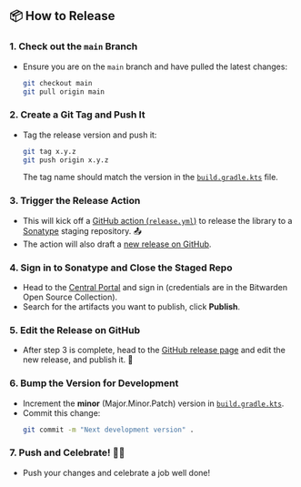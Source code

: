 ## 📦 How to Release

### 1. Check out the `main` Branch

   - Ensure you are on the `main` branch and have pulled the latest changes:
     ```bash
     git checkout main
     git pull origin main
     ```

### 2. Create a Git Tag and Push It

   - Tag the release version and push it:
     ```bash
     git tag x.y.z
     git push origin x.y.z
     ```
     The tag name should match the version in the [`build.gradle.kts`](build.gradle.kts) file.

### 3. Trigger the Release Action

   - This will kick off a [GitHub action (`release.yml`)](../../actions/workflows/release.yml) to release the library to a [Sonatype](https://s01.oss.sonatype.org/) staging repository. 📤
   - The action will also draft a [new release on GitHub](../../releases).

### 4. Sign in to Sonatype and Close the Staged Repo

   - Head to the [Central Portal](https://central.sonatype.com/publishing/deployments) and sign in (credentials are in the Bitwarden Open Source Collection).
   - Search for the artifacts you want to publish, click **Publish**.

### 5. Edit the Release on GitHub

   - After step 3 is complete, head to the [GitHub release page](../../releases) and edit the new release, and publish it. 🎉

### 6. Bump the Version for Development

   - Increment the **minor** (Major.Minor.Patch) version in [`build.gradle.kts`](build.gradle.kts).
   - Commit this change:
     ```bash
     git commit -m "Next development version" .
     ```

### 7. Push and Celebrate! 🎉💃

   - Push your changes and celebrate a job well done!
